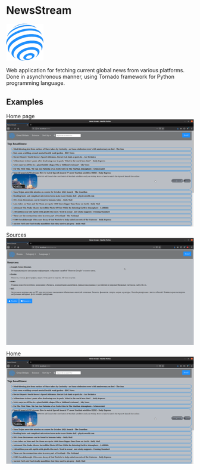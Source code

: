 # NewsStream
<img src="https://raw.githubusercontent.com/st3vo7/NewsStream/master/static/images/logo1.png" alt="NewsStream banner" align="center" width="100" />
<br>
<br>
Web application for fetching current global news from various platforms. Done in asynchronous manner, using Tornado framework for Python programming language.

## Examples
Home page
<img src="https://raw.githubusercontent.com/st3vo7/NewsStream/master/Examples/home.png" alt="NewsStream banner" align="center" />
<br>

Sources
<img src="https://raw.githubusercontent.com/st3vo7/NewsStream/master/Examples/sources.png" alt="NewsStream banner" align="center" />
<br>

Home
<img src="https://raw.githubusercontent.com/st3vo7/NewsStream/master/Examples/home.png" alt="NewsStream banner" align="center" />
<br>

